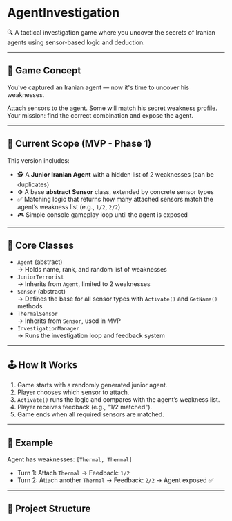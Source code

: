 # AgentInvestigation

🔍 A tactical investigation game where you uncover the secrets of Iranian agents using sensor-based logic and deduction.

---

## 🎯 Game Concept

You've captured an Iranian agent — now it's time to uncover his weaknesses.

Attach sensors to the agent. Some will match his secret weakness profile.  
Your mission: find the correct combination and expose the agent.

---

## 🧱 Current Scope (MVP - Phase 1)

This version includes:

- 🕵️ A **Junior Iranian Agent** with a hidden list of 2 weaknesses (can be duplicates)
- ⚙️ A base **abstract Sensor** class, extended by concrete sensor types
- ✅ Matching logic that returns how many attached sensors match the agent’s weakness list (e.g., `1/2`, `2/2`)
- 🎮 Simple console gameplay loop until the agent is exposed

---

## 🧩 Core Classes

- `Agent` (abstract)  
  → Holds name, rank, and random list of weaknesses
- `JuniorTerrorist`  
  → Inherits from `Agent`, limited to 2 weaknesses
- `Sensor` (abstract)  
  → Defines the base for all sensor types with `Activate()` and `GetName()` methods
- `ThermalSensor`  
  → Inherits from `Sensor`, used in MVP
- `InvestigationManager`  
  → Runs the investigation loop and feedback system

---

## 🕹️ How It Works

1. Game starts with a randomly generated junior agent.
2. Player chooses which sensor to attach.
3. `Activate()` runs the logic and compares with the agent’s weakness list.
4. Player receives feedback (e.g., "1/2 matched").
5. Game ends when all required sensors are matched.

---

## 🧪 Example

Agent has weaknesses: `[Thermal, Thermal]`

- Turn 1: Attach `Thermal` → Feedback: `1/2`
- Turn 2: Attach another `Thermal` → Feedback: `2/2` → Agent exposed ✅

---

## 📁 Project Structure

